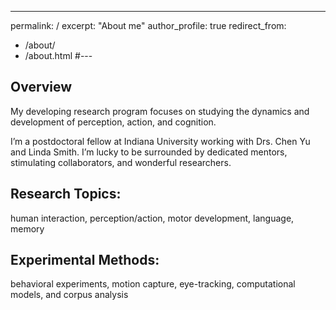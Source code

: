 ---
permalink: /
excerpt: "About me"
author_profile: true
redirect_from: 
  - /about/
  - /about.html
#---

Overview
---------
My developing research program focuses on studying the dynamics and development of perception, action, and cognition.  

I’m a postdoctoral fellow at Indiana University working with Drs. Chen Yu and Linda Smith. I’m lucky to be surrounded by dedicated mentors, stimulating collaborators, and wonderful researchers. 

Research Topics:
----------------
human interaction, perception/action, motor development, language, memory

Experimental Methods:
---------------------
behavioral experiments, motion capture, eye-tracking, computational models, and corpus analysis






